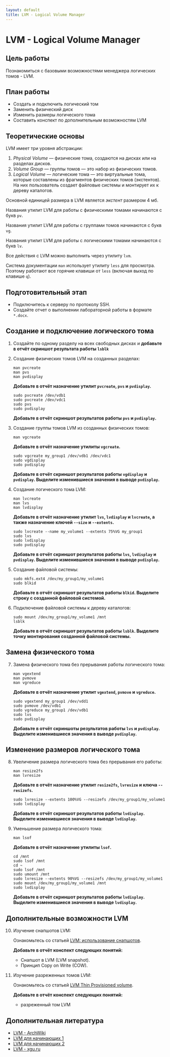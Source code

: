 ```yaml
---
layout: default
title: LVM - Logical Volume Manager
---
```


# LVM - Logical Volume Manager

## Цель работы

Познакомиться с базовыми возможностями менеджера логических томов - LVM.

## План работы

- Создать и подключить логический том
- Заменить физический диск
- Изменить размеры логического тома
- Составить конспект по дополнительным возможностям LVM

## Теоретические основы

LVM имеет три уровня абстракции:
1. *Physical Volume* — физические тома, создаются на дисках или на разделах дисков.
2. *Volume Group* — группы томов — это набор из физических томов.
3. *Logical Volume* — логические тома — это виртуальные тома, которые составлены из фрагментов физических томов (экстентов). На них пользователь создает файловые системы и монтирует их к дереву каталогов.

Основной единицей размера в LVM является *экстент* размером 4 мб.

Названия утилит LVM для работы с физическими томами начинаются с букв `pv`.

Названия утилит LVM для работы с группами томов начинаются с букв `vg`.

Названия утилит LVM для работы с логическими томами начинаются с букв `lv`.

Все действия с LVM можно выполнить через утилиту `lvm`.

Система документации `man` использует утилиту `less` для просмотра. Поэтому работают все горячие клавиши от `less` (включая выход по клавише `q`).

## Подготовительный этап

- Подключитесь к серверу по протоколу SSH.
- Создайте отчет о выполнении лабораторной работы в формате `*.docx`.

## Создание и подключение логического тома

1. Создайте по одному разделу на всех свободных дисках и **добавьте в отчёт скриншот результата работы `lsblk`**

2. Создание физических томов LVM на созданных разделах:
   ```
   man pvcreate
   man pvs
   man pvdisplay
   ```
   **Добавьте в отчёт назначение утилит `pvcreate`, `pvs` и `pvdisplay`.**
   ```
   sudo pvcreate /dev/vdb1
   sudo pvcreate /dev/vdс1
   sudo pvs
   sudo pvdisplay
   ```
   **Добавьте в отчёт скриншот результатов работы `pvs` и `pvdisplay`.**

3. Создание группы томов LVM из созданных физических томов:
   ```
   man vgcreate
   ```
   **Добавьте в отчёт назначение утилиты `vgcreate`.**
   ```
   sudo vgcreate my_group1 /dev/vdb1 /dev/vdc1
   sudo vgdisplay
   sudo pvdisplay
   ```
   **Добавьте в отчёт скриншот результатов работы `vgdisplay` и `pvdisplay`. Выделите изменившиеся значения в выводе `pvdisplay`.**

4. Создание логического тома LVM:
   ```
   man lvcreate
   man lvs
   man lvdisplay
   ```
   **Добавьте в отчёт назначение утилит `lvs`, `lvdisplay` и `lvcreate`, а также назначение ключей `--size` и `--extents`.**
   ```
   sudo lvcreate --name my_volume1 --extents 75%VG my_group1
   sudo lvs
   sudo lvdisplay
   sudo pvdisplay
   ```
   **Добавьте в отчёт скриншот результатов работы `lvs`, `lvdisplay` и `pvdisplay`. Выделите изменившиеся значения в выводе `pvdisplay`.**

5. Создание файловой системы:
   ```
   sudo mkfs.ext4 /dev/my_group1/my_volume1
   sudo blkid
   ```
   **Добавьте в отчёт скриншот результатов работы `blkid`. Выделите строку с созданной файловой системой.**

6. Подключение файловой системы к дереву каталогов:
   ```
   sudo mount /dev/my_group1/my_volume1 /mnt
   lsblk
   ```
   **Добавьте в отчёт скриншот результатов работы `lsblk`. Выделите точку монтирования созданной файловой системы.**

## Замена физического тома

7. Замена физического тома без прерывания работы логического тома:
   ```
   man vgextend
   man pvmove
   man vgreduce
   ```
   **Добавьте в отчёт назначение утилит `vgextend`, `pvmove` и `vgreduce`.**
   ```
   sudo vgextend my_group1 /dev/vdd1
   sudo pvmove /dev/vdb1
   sudo vgreduce my_group1 /dev/vdb1
   sudo lvs
   sudo pvdisplay
   ```
   **Добавьте в отчёт скриншоты результатов работы `lvs` и `pvdisplay`. Выделите изменившиеся значения в выводе `pvdisplay`.**

## Изменение размеров логического тома

8. Увеличение размера логического тома без прерывания его работы:
   ```
   man resize2fs
   man lvresize
   ```
   **Добавьте в отчёт назначение утилит `resize2fs`, `lvresize` и ключа `--resizefs`.**
   ```
   sudo lvresize --extents 100%VG --resizefs /dev/my_group1/my_volume1
   sudo lvdisplay
   ```
   **Добавьте в отчёт скриншот результатов работы `lvdisplay`. Выделите изменившиеся значения в выводе `lvdisplay`.**

9. Уменьшение размера логического тома:
   ```
   man lsof
   ```
   **Добавьте в отчёт назначение утилиты `lsof`.**
   ```
   cd /mnt
   sudo lsof /mnt
   cd ~
   sudo lsof /mnt
   sudo umount /mnt
   sudo lvresize --extents 90%VG --resizefs /dev/my_group1/my_volume1
   sudo mount /dev/my_group1/my_volume1 /mnt
   sudo lvdisplay
   ```
   **Добавьте в отчёт скриншот результатов работы `lvdisplay`. Выделите изменившиеся значения в выводе `lvdisplay`.**

## Дополнительные возможности LVM

10. Изучение снапшотов LVM:

    Ознакомьтесь со статьей [LVM: использование снапшотов](https://it-lux.ru/lvm-snapshot/).

    **Добавьте в отчёт конспект следующих понятий:**

    * Снапшот в LVM (LVM snapshot).
    * Принцип Copy on Write (COW).

11. Изучение разреженных томов LVM:

    Ознакомьтесь со статьей [LVM Thin Provisioned volume](https://habr.com/ru/sandbox/75858/).

    **Добавьте в отчёт конспект следующих понятий:**

    * разреженный том LVM

## Дополнительная литература

* [LVM - ArchWiki](https://wiki.archlinux.org/title/LVM)
* [LVM для начинающих 1](https://interface31.ru/tech_it/2020/07/lvm-dlya-nachinayushhih-chast-1-obshhie-voprosy.html)
* [LVM для начинающих 2](https://interface31.ru/tech_it/2020/08/lvm-dlya-nachinayushhih-chast-2-osnovy-upravleniya-tomami.html)
* [LVM - xgu.ru](http://xgu.ru/wiki/LVM)
